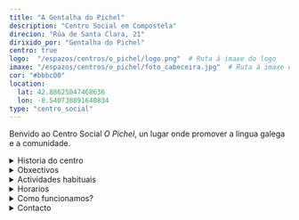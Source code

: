 ```yaml
---
title: "A Gentalha do Pichel"
description: "Centro Social em Compostela"
direcion: "Rúa de Santa Clara, 21"
dirixido_por: "Gentalha do Pichel"
centro: true
logo:  "/espazos/centros/o_pichel/logo.png"  # Ruta á imaxe do logo
imaxe: "/espazos/centros/o_pichel/foto_cabeceira.jpg"  # Ruta á imaxe de fondo
cor: "#bbbc00"
location:
  lat: 42.88625047468636
  lon: -8.540730891640834
type: "centro_social"
---
```


Benvido ao Centro Social *O Pichel*, un lugar onde promover a lingua galega e a comunidade.

<details>
  <summary>Historia do centro</summary>
  <p>
  A Gentalha do Pichel constituiuse em 2004 no Museo do Pobo Galego.

  O ano seguinte, logo dunha profunda reforma do local en Santa Clara 21, abriu o Centro Social o Pichel, xerido pola asociación. Achávamos importante contribuirmos á estratexia de creación de centros sociais na Galiza, entendidos como espazos onde podermos desenvolver iniciativas para normalizar a nosa língua, facendoo dun punto de vista reintegracionista.

  A língua, a cultura, a história e o meio natural eram as quatro coordenadas polas que começamos a movernos na nossa viagem. Neste tempo, infinidade de inciativas e atividades fôrom tomando forma. Exposiçons, palestras, presentaçons, projeçons, concertos, jantares, livros, documentários, camisolas com os nossos desenhos…

  Orgulhamo-nos de termos pulado por recuperar a figura do Apalpador, de termos sido o germe da primeira Semente do século XXI, de nom faltarmos à cita com a nossa festa do dezassete e de tantas atividades e iniciativas…

  Mas o melhor ainda está por chegar.</p>
</details>

<details>
  <summary>Obxectivos</summary>
  <ul>
    <li>Promover a educación popular.</li>
    <li>Fomentar o activismo político e cultural.</li>
    <li>Organizar eventos para fortalecer a comunidade.</li>
  </ul>
</details>

<details>
  <summary>Actividades habituais</summary>
  <p>No Centro Social A Fenda organizamos unha ampla variedade de actividades:</p>
  <ul>
    <li>Talleres de formación (economía, historia, feminismo).</li>
    <li>Charlas e debates sobre temas de actualidade.</li>
    <li>Proxeccións de documentais e películas sociais.</li>
    <li>Xuntanzas para colectivos e grupos locais.</li>
  </ul>
</details>

<details>
  <summary>Horarios</summary>
  <p>Os horarios habituais do centro son os seguintes:</p>
  <ul>
    <li><strong>Luns a venres:</strong> 16:00 - 21:00.</li>
    <li><strong>Sábados:</strong> 10:00 - 14:00 e 16:00 - 20:00.</li>
    <li><strong>Domingos:</strong> Pechado, excepto para eventos programados.</li>
  </ul>
</details>

<details>
  <summary>Como funcionamos?</summary>
  <p>A Gentalha estrutura-se em comissons. Cada uma destas comissons som grupos de trabalho temáticos e na altura estam a funcionar as de língua, meio natural, história, cultura científica, conselho geral e local. A nossa associaçom gere um local social no que nom só acolhemos as nossa actividades senom que também serve como sede de outras entidades e é empregado por qualquer outra associaçom que o solicite, apenas com a condiçom de que a actividade a se desenvolver tenha como língua veicular o nosso idioma. Algunhas delas son:</p>
  <ul>
    <li>Consello xeral</li>
    <li>Cultura</li>
    <li>Cultura científica</li>
  </ul>
</details>

<details>
  <summary>Contacto</summary>
  <p>Podes contactar connosco a través de:</p>
  <ul>
    <li>Email: contacto@afenda.org</li>
    <li>Teléfono: 698 123 456</li>
    <li>Enderezo: Rúa dos Activistas, 12, 15001 A Coruña</li>
  </ul>
</details>